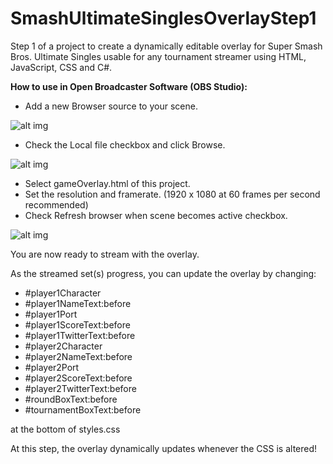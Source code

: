 # SmashUltimateSinglesOverlayStep1
Step 1 of a project to create a dynamically editable overlay for Super Smash Bros. Ultimate Singles usable for any tournament streamer using HTML, JavaScript, CSS and C#.

**How to use in Open Broadcaster Software (OBS Studio):**
- Add a new Browser source to your scene.

![alt img]()

- Check the Local file checkbox and click Browse.

![alt img]()

- Select gameOverlay.html of this project.
- Set the resolution and framerate. (1920 x 1080 at 60 frames per second recommended)
- Check Refresh browser when scene becomes active checkbox.

![alt img]()

You are now ready to stream with the overlay.

As the streamed set(s) progress, you can update the overlay by changing:

- #player1Character
- #player1NameText:before
- #player1Port
- #player1ScoreText:before
- #player1TwitterText:before
- #player2Character
- #player2NameText:before
- #player2Port
- #player2ScoreText:before
- #player2TwitterText:before
- #roundBoxText:before
- #tournamentBoxText:before

at the bottom of styles.css

At this step, the overlay dynamically updates whenever the CSS is altered!
